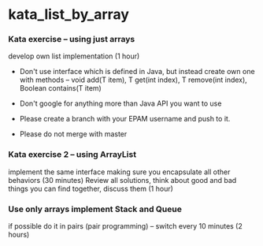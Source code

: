 # kata_list_by_array

### Kata exercise – using just arrays
develop own list implementation (1 hour)

- Don't use interface which is defined in Java, but instead create own one with methods – void add(T item), T get(int index), T remove(int index), Boolean contains(T item)
- Don't google for anything more than Java API you want to use

- Please create a branch with your EPAM username and push to it.
- Please do not merge with master


### Kata exercise 2 – using ArrayList
implement the same interface making sure you encapsulate all other behaviors (30 minutes)
Review all solutions, think about good and bad things you can find together, discuss them (1 hour)

### Use only arrays implement Stack and Queue
if possible do it in pairs (pair programming) – switch every 10 minutes (2 hours)

